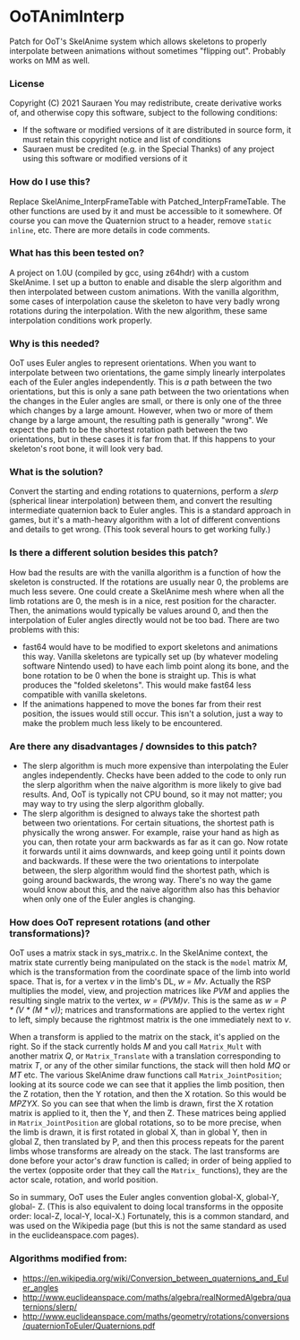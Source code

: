 # OoTAnimInterp

Patch for OoT's SkelAnime system which allows skeletons to properly interpolate
between animations without sometimes "flipping out". Probably works on MM as
well.

### License

Copyright (C) 2021 Sauraen
You may redistribute, create derivative works of, and otherwise copy this
software, subject to the following conditions:
- If the software or modified versions of it are distributed in source form,
  it must retain this copyright notice and list of conditions
- Sauraen must be credited (e.g. in the Special Thanks) of any project using
  this software or modified versions of it

### How do I use this?

Replace SkelAnime_InterpFrameTable with Patched_InterpFrameTable. The
other functions are used by it and must be accessible to it somewhere. Of
course you can move the Quaternion struct to a header, remove `static inline`,
etc. There are more details in code comments.

### What has this been tested on?

A project on 1.0U (compiled by gcc, using z64hdr) with a custom SkelAnime. I set
up a button to enable and disable the slerp algorithm and then interpolated
between custom animations. With the vanilla algorithm, some cases of
interpolation cause the skeleton to have very badly wrong rotations during the
interpolation. With the new algorithm, these same interpolation conditions work
properly.

### Why is this needed?

OoT uses Euler angles to represent orientations. When you want to interpolate
between two orientations, the game simply linearly interpolates each of the
Euler angles independently. This is *a* path between the two orientations, but
this is only a sane path between the two orientations when the changes in the
Euler angles are small, or there is only one of the three which changes by a
large amount. However, when two or more of them change by a large amount, the
resulting path is generally "wrong". We expect the path to be the shortest
rotation path between the two orientations, but in these cases it is far from
that. If this happens to your skeleton's root bone, it will look very bad.

### What is the solution?

Convert the starting and ending rotations to quaternions, perform a *slerp*
(spherical linear interpolation) between them, and convert the resulting
intermediate quaternion back to Euler angles. This is a standard approach in
games, but it's a math-heavy algorithm with a lot of different conventions and
details to get wrong. (This took several hours to get working fully.)

### Is there a different solution besides this patch?

How bad the results are with the vanilla algorithm is a function of how the
skeleton is constructed. If the rotations are usually near 0, the problems are
much less severe. One could create a SkelAnime mesh where when all the limb
rotations are 0, the mesh is in a nice, rest position for the character. Then,
the animations would typically be values around 0, and then the interpolation
of Euler angles directly would not be too bad. There are two problems with this:
- fast64 would have to be modified to export skeletons and animations this way.
  Vanilla skeletons are typically set up (by whatever modeling software Nintendo
  used) to have each limb point along its bone, and the bone rotation to be 0
  when the bone is straight up. This is what produces the "folded skeletons".
  This would make fast64 less compatible with vanilla skeletons.
- If the animations happened to move the bones far from their rest position,
  the issues would still occur. This isn't a solution, just a way to make the
  problem much less likely to be encountered.

### Are there any disadvantages / downsides to this patch?

- The slerp algorithm is much more expensive than interpolating the Euler angles
  independently. Checks have been added to the code to only run the slerp
  algorithm when the naive algorithm is more likely to give bad results. And,
  OoT is typically not CPU bound, so it may not matter; you may way to try using
  the slerp algorithm globally.
- The slerp algorithm is designed to always take the shortest path between two
  orientations. For certain situations, the shortest path is physically the
  wrong answer. For example, raise your hand as high as you can, then rotate
  your arm backwards as far as it can go. Now rotate it forwards until it aims
  downwards, and keep going until it points down and backwards. If these were
  the two orientations to interpolate between, the slerp algorithm would find
  the shortest path, which is going around backwards, the wrong way. There's no
  way the game would know about this, and the naive algorithm also has this
  behavior when only one of the Euler angles is changing.

### How does OoT represent rotations (and other transformations)?

OoT uses a matrix stack in sys_matrix.c. In the SkelAnime context, the matrix
state currently being manipulated on the stack is the `model` matrix *M*, 
which is the transformation from the coordinate space of the limb into world
space. That is, for a vertex *v* in the limb's DL, *w = Mv*. Actually the RSP
multiplies the model, view, and projection matrices like *PVM* and applies the
resulting single matrix to the vertex, *w = (PVM)v*. This is the same as
*w = P * (V * (M * v))*; matrices and transformations are applied to the vertex
right to left, simply because the rightmost matrix is the one immediately next
to *v*.

When a transform is applied to the matrix on the stack, it's applied on the
right. So if the stack currently holds *M* and you call `Matrix_Mult` with 
another matrix *Q*, or `Matrix_Translate` with a translation corresponding to
matrix *T*, or any of the other similar functions, the stack will then hold
*MQ* or *MT* etc. The various SkelAnime draw functions call 
`Matrix_JointPosition`; looking at its source code we can see that it applies
the limb position, then the Z rotation, then the Y rotation, and then the X
rotation. So this would be *MPZYX*. So you can see that when the limb is
drawn, first the X rotation matrix is applied to it, then the Y, and then Z.
These matrices being applied in `Matrix_JointPosition` are global rotations,
so to be more precise, when the limb is drawn, it is first rotated in global X,
than in global Y, then in global Z, then translated by P, and then this process
repeats for the parent limbs whose transforms are already on the stack. The
last transforms are done before your actor's draw function is called; in
order of being applied to the vertex (opposite order that they call the
`Matrix_` functions), they are the actor scale, rotation, and world position.

So in summary, OoT uses the Euler angles convention global-X, global-Y, global-
Z. (This is also equivalent to doing local transforms in the opposite order:
local-Z, local-Y, local-X.) Fortunately, this is a common standard, and was used
on the Wikipedia page (but this is not the same standard as used in the
euclideanspace.com pages).

### Algorithms modified from:

- https://en.wikipedia.org/wiki/Conversion_between_quaternions_and_Euler_angles
- http://www.euclideanspace.com/maths/algebra/realNormedAlgebra/quaternions/slerp/
- http://www.euclideanspace.com/maths/geometry/rotations/conversions/quaternionToEuler/Quaternions.pdf
